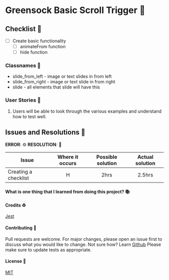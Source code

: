 # Greensock Basic Scroll Trigger :rocket:

## Checklist :runner:

- [ ] Create basic functionality
  - [ ] animateFrom function
  - [ ] hide function

### Classnames :school:

- slide_from_left - image or text slides in from left
- slide_from_right - image or text slide in from right
- slide - all elements that slide will have this

### User Stories :telescope:

1. Users will be able to look through the various examples and understand how to test well.

## Issues and Resolutions :flashlight:

**ERROR**: :gear:
**RESOLUTION**: :key:

| Issue                | Where it occurs | Possible solution | Actual solution |
| -------------------- | :-------------: | :---------------: | :-------------: |
| Creating a checklist |        H        |       2hrs        |     2.5hrs      |

#### What is one thing that I learned from doing this project? :books:

#### Credits :recycle:

[Jest](https://jestjs.io/)

#### Contributing :round_pushpin:

Pull requests are welcome. For major changes, please open an issue first to discuss what you would like to change.
Not sure how? Learn [Github](https://www.youtube.com/watch?v=3RjQznt-8kE&list=PL4cUxeGkcC9goXbgTDQ0n_4TBzOO0ocPR)
Please make sure to update tests as appropriate.

#### License :memo:

[MIT](https://choosealicense.com/licenses/mit/)
